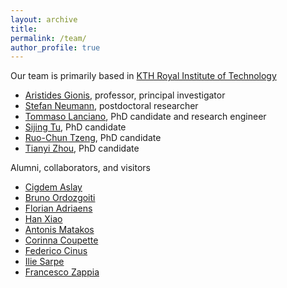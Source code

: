 ```yaml
---
layout: archive
title: 
permalink: /team/
author_profile: true
---
```


Our team is primarily based in [KTH Royal Institute of Technology](https://www.kth.se/en)

- [Aristides Gionis](https://www.kth.se/profile/argioni), professor, principal investigator
- [Stefan Neumann](https://www.kth.se/profile/neum?l=en), postdoctoral researcher
- [Tommaso Lanciano](https://phd.uniroma1.it/web/LANCIANO-TOMMASO_nP1661409_EN.aspx), PhD candidate and research engineer
- [Sijing Tu](https://www.kth.se/profile/sijing), PhD candidate
- [Ruo-Chun Tzeng](https://www.kth.se/profile/rctzeng), PhD candidate
- [Tianyi Zhou](https://www.kth.se/profile/tzho), PhD candidate


Alumni, collaborators, and visitors

- [Cigdem Aslay](https://pure.au.dk/portal/en/persons/cigdem-aslay(921b00ac-c233-4813-be49-89852a83f6bc).html)
- [Bruno Ordozgoiti](https://justbruno.github.io/)
- [Florian Adriaens](https://researchportal.helsinki.fi/en/persons/florian-adriaens)
- [Han Xiao](http://xiaohan2012.github.io/)
- [Antonis Matakos](https://www.linkedin.com/in/antonis-matakos/)
- [Corinna Coupette](https://people.mpi-inf.mpg.de/~coupette/)
- [Federico Cinus](https://phd.uniroma1.it/web/FEDERICO-CINUS_nP1944916_EN.aspx)
- [Ilie Sarpe](https://iliesarpe.github.io/)
- [Francesco Zappia](https://www.linkedin.com/in/francesco-zappia-84137716b/?originalSubdomain=de)